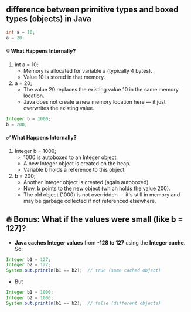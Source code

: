 ## difference between primitive types and boxed types (objects) in Java
```java
int a = 10;
a = 20;
```
#### 💡 What Happens Internally?
1. int a = 10;
   - Memory is allocated for variable a (typically 4 bytes).
   - Value 10 is stored in that memory.
2. a = 20;
   - The value 20 replaces the existing value 10 in the same memory location.
   - Java does not create a new memory location here — it just overwrites the existing value.
```java
Integer b = 1000;
b = 200;
```
#### ✅ What Happens Internally?
1. Integer b = 1000;
   - 1000 is autoboxed to an Integer object.
   - A new Integer object is created on the heap.
   - Variable b holds a reference to this object.
2. b = 200;
   - Another Integer object is created (again autoboxed).
   - Now, b points to the new object (which holds the value 200).
   - The old object (1000) is not overridden — it's still in memory and may be garbage collected if not referenced elsewhere.

## 🔥 Bonus: What if the values were small (like b = 127)?
- **Java caches Integer values** from **-128 to 127** using the **Integer cache**. So:
```java
Integer b1 = 127;
Integer b2 = 127;
System.out.println(b1 == b2);  // true (same cached object)
```

- But
```java
Integer b1 = 1000;
Integer b2 = 1000;
System.out.println(b1 == b2);  // false (different objects)

```

